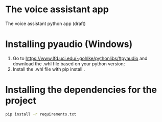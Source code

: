 # The voice assistant app
The voice assistant python app (draft)

# Installing pyaudio (Windows)

1. Go to https://www.lfd.uci.edu/~gohlke/pythonlibs/#pyaudio and download the .whl file based on your python version;
2. Install the .whl file with pip install <file name>.

# Installing the dependencies for the project
   
```bash
pip install -r requirements.txt
```
